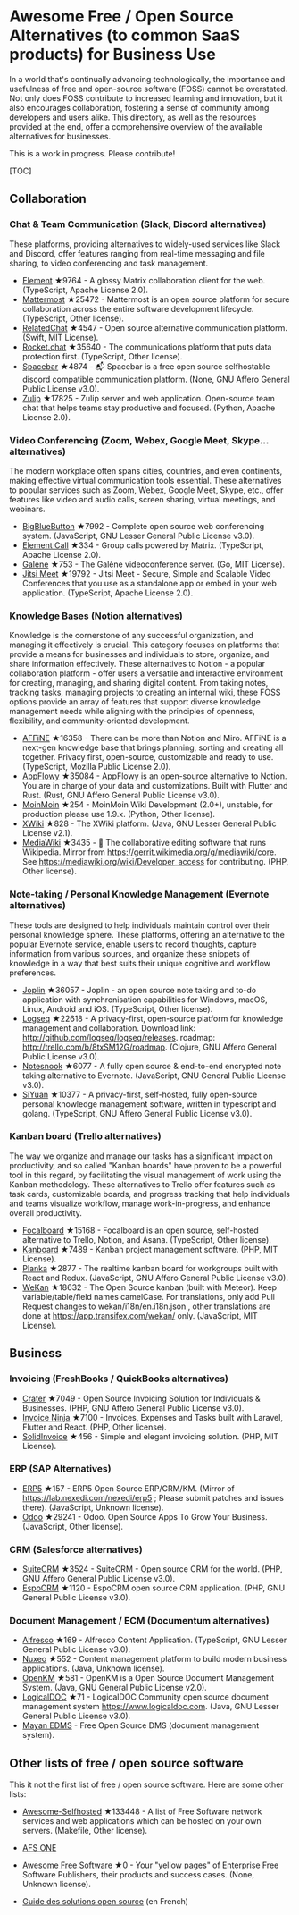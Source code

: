 # Awesome Free / Open Source Alternatives (to common SaaS products) for Business Use

In a world that's continually advancing technologically, the importance and usefulness of free and open-source software (FOSS) cannot be overstated.
Not only does FOSS contribute to increased learning and innovation, but it also encourages collaboration, fostering a sense of community among developers and users alike.
This directory, as well as the resources provided at the end, offer a comprehensive overview of the available alternatives for businesses.

This is a work in progress. Please contribute!

[TOC]

## Collaboration

### Chat & Team Communication (Slack, Discord alternatives)

These platforms, providing alternatives to widely-used services like Slack and Discord, offer features ranging from real-time messaging and file sharing, to video conferencing and task management.

- [Element](https://github.com/vector-im/element-web) ★9764 - A glossy Matrix collaboration client for the web. (TypeScript, Apache License 2.0).
- [Mattermost](https://github.com/mattermost/mattermost-server) ★25472 - Mattermost is an open source platform for secure collaboration across the entire software development lifecycle. (TypeScript, Other license).
- [RelatedChat](https://github.com/relatedcode/Messenger) ★4547 - Open source alternative communication platform. (Swift, MIT License).
- [Rocket.chat](https://github.com/RocketChat/Rocket.Chat) ★35640 - The communications platform that puts data protection first. (TypeScript, Other license).
- [Spacebar](https://github.com/spacebarchat/spacebarchat) ★4874 - 📬 Spacebar is a free open source selfhostable discord compatible communication platform. (None, GNU Affero General Public License v3.0).
- [Zulip](https://github.com/zulip/zulip) ★17825 - Zulip server and web application. Open-source team chat that helps teams stay productive and focused. (Python, Apache License 2.0).

### Video Conferencing (Zoom, Webex, Google Meet, Skype... alternatives)

The modern workplace often spans cities, countries, and even continents, making effective virtual communication tools essential. These alternatives to popular services such as Zoom, Webex, Google Meet, Skype, etc., offer features like video and audio calls, screen sharing, virtual meetings, and webinars.

- [BigBlueButton](https://github.com/bigbluebutton/bigbluebutton) ★7992 - Complete open source web conferencing system. (JavaScript, GNU Lesser General Public License v3.0).
- [Element Call](https://github.com/vector-im/element-call) ★334 - Group calls powered by Matrix. (TypeScript, Apache License 2.0).
- [Galene](https://github.com/jech/galene) ★753 - The Galène videoconference server. (Go, MIT License).
- [Jitsi Meet](https://github.com/jitsi/jitsi-meet) ★19792 - Jitsi Meet - Secure, Simple and Scalable Video Conferences that you use as a standalone app or embed in your web application. (TypeScript, Apache License 2.0).

### Knowledge Bases (Notion alternatives)

Knowledge is the cornerstone of any successful organization, and managing it effectively is crucial. This category focuses on platforms that provide a means for businesses and individuals to store, organize, and share information effectively. These alternatives to Notion - a popular collaboration platform - offer users a versatile and interactive environment for creating, managing, and sharing digital content. From taking notes, tracking tasks, managing projects to creating an internal wiki, these FOSS options provide an array of features that support diverse knowledge management needs while aligning with the principles of openness, flexibility, and community-oriented development.

- [AFFiNE](https://github.com/toeverything/AFFiNE) ★16358 - There can be more than Notion and Miro. AFFiNE is a next-gen knowledge base that brings planning, sorting and creating all together. Privacy first, open-source, customizable and ready to use. (TypeScript, Mozilla Public License 2.0).
- [AppFlowy](https://github.com/AppFlowy-IO/AppFlowy) ★35084 - AppFlowy is an open-source alternative to Notion. You are in charge of your data and customizations. Built with Flutter and Rust. (Rust, GNU Affero General Public License v3.0).
- [MoinMoin](https://github.com/moinwiki/moin) ★254 - MoinMoin Wiki Development (2.0+), unstable, for production please use 1.9.x. (Python, Other license).
- [XWiki](https://github.com/xwiki/xwiki-platform) ★828 - The XWiki platform. (Java, GNU Lesser General Public License v2.1).
- [MediaWiki](https://github.com/wikimedia/mediawiki) ★3435 - 🌻 The collaborative editing software that runs Wikipedia. Mirror from https://gerrit.wikimedia.org/g/mediawiki/core. See https://mediawiki.org/wiki/Developer_access for contributing. (PHP, Other license).

### Note-taking / Personal Knowledge Management (Evernote alternatives)

These tools are designed to help individuals maintain control over their personal knowledge sphere. These platforms, offering an alternative to the popular Evernote service, enable users to record thoughts, capture information from various sources, and organize these snippets of knowledge in a way that best suits their unique cognitive and workflow preferences.

- [Joplin](https://github.com/laurent22/joplin) ★36057 - Joplin - an open source note taking and to-do application with synchronisation capabilities for Windows, macOS, Linux, Android and iOS. (TypeScript, Other license).
- [Logseq](https://github.com/logseq/logseq) ★22618 - A privacy-first, open-source platform for knowledge management and collaboration. Download link:  http://github.com/logseq/logseq/releases. roadmap: http://trello.com/b/8txSM12G/roadmap. (Clojure, GNU Affero General Public License v3.0).
- [Notesnook](https://github.com/streetwriters/notesnook) ★6077 - A fully open source & end-to-end encrypted note taking alternative to Evernote. (JavaScript, GNU General Public License v3.0).
- [SiYuan](https://github.com/siyuan-note/siyuan) ★10377 - A privacy-first, self-hosted, fully open-source personal knowledge management software, written in typescript and golang. (TypeScript, GNU Affero General Public License v3.0).

### Kanban board (Trello alternatives)

The way we organize and manage our tasks has a significant impact on productivity, and so called "Kanban boards" have proven to be a powerful tool in this regard, by facilitating the visual management of work using the Kanban methodology. These alternatives to Trello offer features such as task cards, customizable boards, and progress tracking that help individuals and teams visualize workflow, manage work-in-progress, and enhance overall productivity.

- [Focalboard](https://github.com/mattermost/focalboard) ★15168 - Focalboard is an open source, self-hosted alternative to Trello, Notion, and Asana. (TypeScript, Other license).
- [Kanboard](https://github.com/kanboard/kanboard) ★7489 - Kanban project management software. (PHP, MIT License).
- [Planka](https://github.com/plankanban/planka) ★2877 - The realtime kanban board for workgroups built with React and Redux. (JavaScript, GNU Affero General Public License v3.0).
- [WeKan](https://github.com/wekan/wekan) ★18632 - The Open Source kanban (built with Meteor). Keep variable/table/field names camelCase. For translations, only add Pull Request changes to wekan/i18n/en.i18n.json , other translations are done at https://app.transifex.com/wekan/ only. (JavaScript, MIT License).


## Business

### Invoicing (FreshBooks / QuickBooks alternatives)

- [Crater](https://github.com/crater-invoice/crater) ★7049 - Open Source Invoicing Solution for Individuals & Businesses. (PHP, GNU Affero General Public License v3.0).
- [Invoice Ninja](https://github.com/invoiceninja/invoiceninja) ★7100 - Invoices, Expenses and Tasks built with Laravel, Flutter and React. (PHP, Other license).
- [SolidInvoice](https://github.com/SolidInvoice/SolidInvoice) ★456 - Simple and elegant invoicing solution. (PHP, MIT License).

### ERP (SAP Alternatives)

- [ERP5](https://github.com/Nexedi/erp5) ★157 - ERP5 Open Source ERP/CRM/KM. (Mirror of https://lab.nexedi.com/nexedi/erp5 ; Please submit patches and issues there). (JavaScript, Unknown license).
- [Odoo](https://github.com/odoo/odoo) ★29241 - Odoo. Open Source Apps To Grow Your Business. (JavaScript, Other license).

### CRM (Salesforce alternatives)

- [SuiteCRM](https://github.com/salesagility/SuiteCRM) ★3524 - SuiteCRM - Open source CRM for the world. (PHP, GNU Affero General Public License v3.0).
- [EspoCRM](https://github.com/espocrm/espocrm) ★1120 - EspoCRM open source CRM application. (PHP, GNU General Public License v3.0).

### Document Management / ECM (Documentum alternatives)

- [Alfresco](https://github.com/Alfresco/alfresco-content-app) ★169 - Alfresco Content Application. (TypeScript, GNU Lesser General Public License v3.0).
- [Nuxeo](https://github.com/nuxeo/nuxeo) ★552 - Content management platform to build modern business applications. (Java, Unknown license).
- [OpenKM](https://github.com/openkm/document-management-system) ★581 - OpenKM is a Open Source Document Management System. (Java, GNU General Public License v2.0).
- [LogicalDOC](https://github.com/logicaldoc/community) ★71 - LogicalDOC Community open source document management system https://www.logicaldoc.com. (Java, GNU Lesser General Public License v3.0).
- [Mayan EDMS](https://gitlab.com/mayan-edms/mayan-edms) - Free Open Source DMS (document management system).


## Other lists of free / open source software

This it not the first list of free / open source software. Here are some other lists:

- [Awesome-Selfhosted](https://github.com/awesome-selfhosted/awesome-selfhosted) ★133448 - A list of Free Software network services and web applications which can be hosted on your own servers. (Makefile, Other license).
- [AFS ONE](https://www.afs.one/aa45803b67/#/?page=afs_directory&editable=true)

- [Awesome Free Software](https://github.com/abilian/awesome-free-software) ★0 - Your "yellow pages" of Enterprise Free Software Publishers, their products and success cases. (None, Unknown license).
- [Guide des solutions open source](https://guide-solutions-opensource.com/) (en French)

